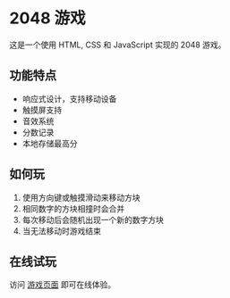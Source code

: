 # 2048 游戏

这是一个使用 HTML, CSS 和 JavaScript 实现的 2048 游戏。

## 功能特点

- 响应式设计，支持移动设备
- 触摸屏支持
- 音效系统
- 分数记录
- 本地存储最高分

## 如何玩

1. 使用方向键或触摸滑动来移动方块
2. 相同数字的方块相撞时会合并
3. 每次移动后会随机出现一个新的数字方块
4. 当无法移动时游戏结束

## 在线试玩

访问 [游戏页面](https://[您的GitHub用户名].github.io/2048-game/) 即可在线体验。 